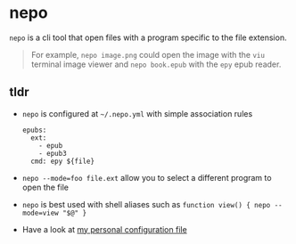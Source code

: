 # nepo

`nepo` is a cli tool that open files with a program specific to the file extension.

> For example, `nepo image.png` could open the image with the `viu` terminal image viewer and 
`nepo book.epub` with the `epy` epub reader.

## tldr

 - `nepo` is configured at `~/.nepo.yml` with simple association rules

    ```
    epubs:
      ext: 
        - epub
        - epub3
      cmd: epy ${file}
    ```

 - `nepo --mode=foo file.ext` allow you to select a different program to open the file

 - `nepo` is best used with shell aliases such as `function view() { nepo --mode=view "$@" }`

 - Have a look at [my personal configuration file](configs/.nepo.fvdsn.yml)

